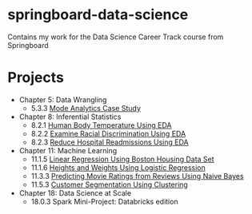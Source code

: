 # springboard-data-science
Contains my work for the Data Science Career Track course from Springboard

# Projects

- Chapter 5: Data Wrangling
    - 5.3.3 [Mode Analytics Case Study](./mode-analytics)
- Chapter 8: Inferential Statistics
    - 8.2.1 [Human Body Temperature Using EDA](./EDA_human_temperature)
    - 8.2.2 [Examine Racial Discrimination Using EDA](./EDA_racial_discrimination)
    - 8.2.3 [Reduce Hospital Readmissions Using EDA](./hospital_readmit)
- Chapter 11: Machine Learning
    - 11.1.5 [Linear Regression Using Boston Housing Data Set](./linear_regression)
    - 11.1.6 [Heights and Weights Using Logistic Regression](./logistic_regression)
    - 11.3.3 [Predicting Movie Ratings from Reviews Using Naive Bayes](./naive_bayes)
    - 11.5.3 [Customer Segmentation Using Clustering](./clustering)
- Chapter 18: Data Science at Scale
    - 18.0.3 Spark Mini-Project: Databricks edition
